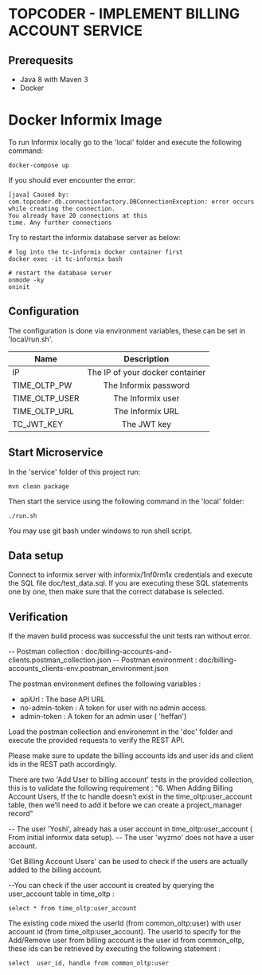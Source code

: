 # TOPCODER - IMPLEMENT BILLING ACCOUNT SERVICE

## Prerequesits

- Java 8 with Maven 3
- Docker

# Docker Informix Image

To run Informix locally go to the 'local' folder and execute the following command:

```
docker-compose up
```

If you should ever encounter the error:

```
[java] Caused by: com.topcoder.db.connectionfactory.DBConnectionException: error occurs while creating the connection.
You already have 20 connections at this
time. Any further connections
```

Try to restart the informix database server as below:
```
# log into the tc-informix docker container first
docker exec -it tc-informix bash

# restart the database server
onmode -ky
oninit
```

## Configuration

The configuration is done via environment variables, these can be set in 'local/run.sh'.

|Name	             | Description                     |
|--------------------|:-------------------------------:|
|IP                  | The IP of your docker container |
|TIME_OLTP_PW        | The Informix password           |
|TIME_OLTP_USER      | The Informix user               |
|TIME_OLTP_URL       | The Informix URL                |
|TC_JWT_KEY          | The JWT key                     |

## Start Microservice

In the 'service' folder of this project run:

```
mvn clean package
```

Then start the service using the following command in the 'local' folder:

```
./run.sh
```

You may use git bash under windows to run shell script.

## Data setup 
Connect to informix server with informix/1nf0rm1x credentials and execute the SQL file doc/test_data.sql.
If you are executing these SQL statements one by one, then make sure that the correct database is selected.


## Verification

If the maven build process was successful the unit tests ran without error.

-- Postman collection  : doc/billing-accounts-and-clients.postman_collection.json
-- Postman environment : doc/billing-accounts_clients-env.postman_environment.json
       
The postman environment defines the following variables :
  - apiUrl : The base API URL
  - no-admin-token : A token for user with no admin access.
  - admin-token : A token for an admin user ( 'heffan')


Load the postman collection and environemnt in the 'doc' folder and execute the provided requests to verify the REST API.

Please make sure to update the billing accounts ids and user ids and client ids in the REST path accordingly.


There are two 'Add User to billing account' tests in the provided collection, this is to validate the following requirement :
"6. When Adding Billing Account Users, If the tc handle doesn’t exist in the time_oltp:user_account table, then we’ll need to add it before we can create a project_manager record"

-- The user 'Yoshi', already has a user account in time_oltp:user_account ( From initial informix data setup).
-- The user 'wyzmo' does not have a user account.

'Get Billing Account Users' can be used to check if the users are actually added to the billing account.


--You can check if the user account is created by querying the user_account table in time_oltp :

```
select * from time_oltp:user_account
```

The existing code mixed the userId (from common_oltp:user) with user account id (from time_oltp:user_account).
The userId to specify for the Add/Remove user from billing account is the user id from common_oltp, these ids can be retrieved by executing the following statement :

```
select  user_id, handle from common_oltp:user
```
